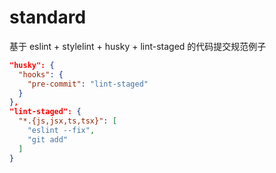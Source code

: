 # standard

基于 eslint + stylelint + husky + lint-staged 的代码提交规范例子

```json
"husky": {
  "hooks": {
    "pre-commit": "lint-staged"
  }
},
"lint-staged": {
  "*.{js,jsx,ts,tsx}": [
    "eslint --fix",
    "git add"
  ]
}
```
